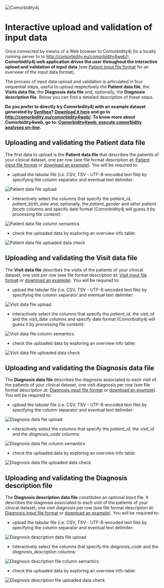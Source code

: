 ![Comorbidity4j](/img/logo.png)
<h1>Interactive upload and validation of input data</h1>
  
Once connected by means of a Web browser to Comorbidity4j (to a locally running server to to <a href="http://comorbidity.eu/comorbidity4web/" target="_blank">http://comorbidity.eu/comorbidity4web/</a>), **Comorbidity4j web application drives the user throughout the interactive upload and validation of input data** (see [Patient input file format](InputFileFormat.md) for an overview of the input data format).  
  
The process of input data upload and validation is articulated in four sequential steps, useful to upload respectively the **Patient data file**, the **Visits data file**, the **Diagnosis data file** and, optionally, the **Diagnosis description file**. Below you can find a detailed description of these steps.  

**Do you prefer to directly try Comorbidity4j with an example dataset generated by <a href="https://github.com/synthetichealth/synthea" target="_blank">Synthea</a>? <a href="https://github.com/fra82/comorbidity4j/raw/master/example/input/comorbidity4j_example_dataset.tar.gz" target="_blank">Download it here</a> and go to <a href="http://comorbidity.eu/comorbidity4web/" target="_blank">http://comorbidity.eu/comorbidity4web/</a>. To know more about Comorbidity4web, go to: [Comorbidity4web: execute comorbidity analyses on-line](OnlineExecution.md).**  
  
  
## Uploading and validating the Patient data file  
  
The first data to upload is the **Patient data file** that describes the patients of your clinical dataset, one per row (see file format description at: [Patient input file format](InputFileFormat.md#patient-data-file) or <a href="https://raw.githubusercontent.com/fra82/comorbidity4j/master/example/input/patients_comorbidity4j_example.csv" target="_blank">download an example</a>). You will be required to:  
  
+ upload the tabular file (i.e. CSV, TSV - UTF-8-encoded text file) by specifying the column separator and eventual text delimiter:  
  
![Patient data file upload](/img/input_c4web_upload_P.png)  
  
  
+ interactively select the columns that specify the *patient_id*, *patient_birth_date* and, optionally, the *patient_gender* and *other patient facets* columns and specify date format (Comorbidity4j will guess it by processing file content):  
  
![Patient data file column semantics](/img/input_c4web_columns_P.png)  
  
  
+ check the uploaded data by exploring an overview info table:  
  
![Patient data file uploaded data check](/img/input_c4web_checks_P.png)  
  
  
## Uploading and validating the Visit data file  
  
The **Visit data file** describes the visits of the patients of your clinical dataset, one visit per row (see file format description at: [Visit input file format](InputFileFormat.md#visit-data-file) or <a href="https://raw.githubusercontent.com/fra82/comorbidity4j/master/example/input/visits_comorbidity4j_example.csv" target="_blank">download an example</a>). You will be required to:  
  
+ upload the tabular file (i.e. CSV, TSV - UTF-8-encoded text file) by specifying the column separator and eventual text delimiter:
  
![Visit data file upload](/img/input_c4web_upload_V.png)  
  
  
+ interactively select the columns that specify the *patient_id*, the *visit_id* and the *visit_date* columns and specify date format (Comorbidity4j will guess it by processing file content):  
  
![Visit data file column semantics](/img/input_c4web_columns_V.png)  
  
  
+ check the uploaded data by exploring an overview info table:
  
![Visit data file uploaded data check](/img/input_c4web_checks_V.png)  
  
  
## Uploading and validating the Diagnosis data file  
  
The **Diagnosis data file** describes the diagnosis associated to each visit of the patients of your clinical dataset, one visit diagnosis per row (see file format description at: [Diagnosis input file format](InputFileFormat.md#diagnosis-data-file) or <a href="https://raw.githubusercontent.com/fra82/comorbidity4j/master/example/input/diagnoses_comorbidity4j_example.csv" target="_blank">download an example</a>). You will be required to:  
  
+ upload the tabular file (i.e. CSV, TSV - UTF-8-encoded text file) by specifying the column separator and eventual text delimiter:
  
![Diagnosis data file upload](/img/input_c4web_upload_D.png)  
  
  
+ interactively select the columns that specify the *patient_id*, the *visit_id* and the *diagnosis_code* columns:  
  
![Diagnosis data file column semantics](/img/input_c4web_columns_D.png)  
  
  
+ check the uploaded data by exploring an overview info table:
  
![Diagnosis data file uploaded data check](/img/input_c4web_checks_D.png)  
  
  

## Uploading and validating the Diagnosis description file  
  
The **Diagnosis description data file** constitutes an optional input file. It describes the diagnosis associated to each visit of the patients of your clinical dataset, one visit diagnosis per row (see file format description at: [Diagnosis input file format](InputFileFormat.md#diagnosis-description-file) or <a href="https://raw.githubusercontent.com/fra82/comorbidity4j/master/example/input/diagnosis_descriptions_comorbidity4j_example.csv" target="_blank">download an example</a>). You will be required to:  
  
+ upload the tabular file (i.e. CSV, TSV - UTF-8-encoded text file) by specifying the column separator and eventual text delimiter:
  
![Diagnosis description data file upload](/img/input_c4web_upload_DD.png)  
  
  
+ interactively select the columns that specify the *diagnosis_code* and the *diagnosis_description* columns:  
  
![Diagnosis description file column semantics](/img/input_c4web_columns_DD.png)  
  
  
+ check the uploaded data by exploring an overview info table:
  
![Diagnosis description file uploaded data check](/img/input_c4web_checks_DD.png)  
  
  
  
  
  
  
  
  



